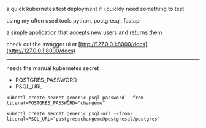 a quick kubernetes test deployment if i quickly need something to test

using my often used tools python, postgresql, fastapi

a simple application that accepts new users and returns them

check out the swagger ui at [http://127.0.0.1:8000/docs](http://127.0.0.1:8000/docs)

---

needs the manual kubernetes secret

- POSTGRES_PASSWORD
- PSQL_URL

`kubectl create secret generic psql-password --from-literal=POSTGRES_PASSWORD="changeme"`

`kubectl create secret generic psql-url --from-literal=PSQL_URL="postgres:changeme@postgresql/postgres"`